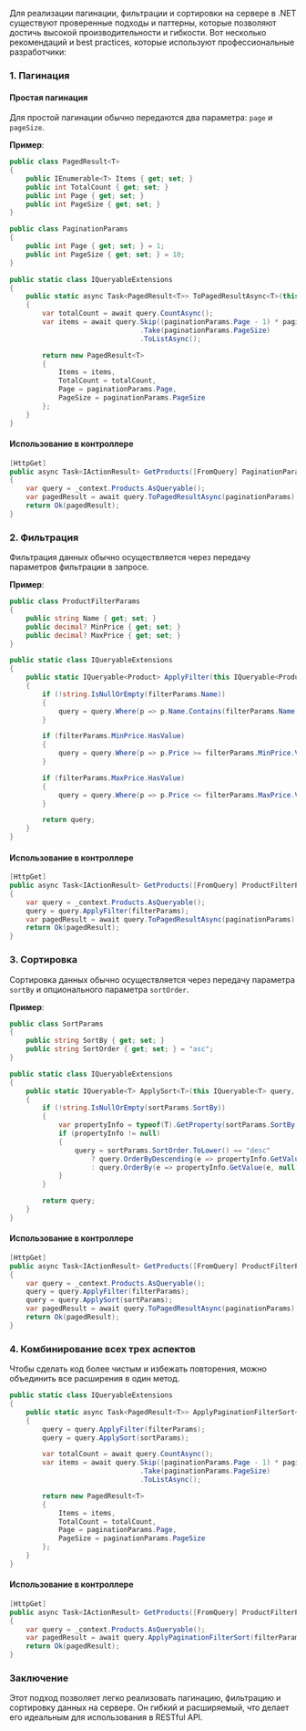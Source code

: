 Для реализации пагинации, фильтрации и сортировки на сервере в .NET существуют проверенные подходы и паттерны, которые позволяют достичь высокой производительности и гибкости. Вот несколько рекомендаций и best practices, которые используют профессиональные разработчики:

### 1. Пагинация

#### Простая пагинация

Для простой пагинации обычно передаются два параметра: `page` и `pageSize`.

**Пример**:

```csharp
public class PagedResult<T>
{
    public IEnumerable<T> Items { get; set; }
    public int TotalCount { get; set; }
    public int Page { get; set; }
    public int PageSize { get; set; }
}

public class PaginationParams
{
    public int Page { get; set; } = 1;
    public int PageSize { get; set; } = 10;
}

public static class IQueryableExtensions
{
    public static async Task<PagedResult<T>> ToPagedResultAsync<T>(this IQueryable<T> query, PaginationParams paginationParams)
    {
        var totalCount = await query.CountAsync();
        var items = await query.Skip((paginationParams.Page - 1) * paginationParams.PageSize)
                                .Take(paginationParams.PageSize)
                                .ToListAsync();

        return new PagedResult<T>
        {
            Items = items,
            TotalCount = totalCount,
            Page = paginationParams.Page,
            PageSize = paginationParams.PageSize
        };
    }
}
```

#### Использование в контроллере

```csharp
[HttpGet]
public async Task<IActionResult> GetProducts([FromQuery] PaginationParams paginationParams)
{
    var query = _context.Products.AsQueryable();
    var pagedResult = await query.ToPagedResultAsync(paginationParams);
    return Ok(pagedResult);
}
```

### 2. Фильтрация

Фильтрация данных обычно осуществляется через передачу параметров фильтрации в запросе.

**Пример**:

```csharp
public class ProductFilterParams
{
    public string Name { get; set; }
    public decimal? MinPrice { get; set; }
    public decimal? MaxPrice { get; set; }
}

public static class IQueryableExtensions
{
    public static IQueryable<Product> ApplyFilter(this IQueryable<Product> query, ProductFilterParams filterParams)
    {
        if (!string.IsNullOrEmpty(filterParams.Name))
        {
            query = query.Where(p => p.Name.Contains(filterParams.Name));
        }

        if (filterParams.MinPrice.HasValue)
        {
            query = query.Where(p => p.Price >= filterParams.MinPrice.Value);
        }

        if (filterParams.MaxPrice.HasValue)
        {
            query = query.Where(p => p.Price <= filterParams.MaxPrice.Value);
        }

        return query;
    }
}
```

#### Использование в контроллере

```csharp
[HttpGet]
public async Task<IActionResult> GetProducts([FromQuery] ProductFilterParams filterParams, [FromQuery] PaginationParams paginationParams)
{
    var query = _context.Products.AsQueryable();
    query = query.ApplyFilter(filterParams);
    var pagedResult = await query.ToPagedResultAsync(paginationParams);
    return Ok(pagedResult);
}
```

### 3. Сортировка

Сортировка данных обычно осуществляется через передачу параметра `sortBy` и опционального параметра `sortOrder`.

**Пример**:

```csharp
public class SortParams
{
    public string SortBy { get; set; }
    public string SortOrder { get; set; } = "asc";
}

public static class IQueryableExtensions
{
    public static IQueryable<T> ApplySort<T>(this IQueryable<T> query, SortParams sortParams)
    {
        if (!string.IsNullOrEmpty(sortParams.SortBy))
        {
            var propertyInfo = typeof(T).GetProperty(sortParams.SortBy, BindingFlags.IgnoreCase | BindingFlags.Public | BindingFlags.Instance);
            if (propertyInfo != null)
            {
                query = sortParams.SortOrder.ToLower() == "desc"
                    ? query.OrderByDescending(e => propertyInfo.GetValue(e, null))
                    : query.OrderBy(e => propertyInfo.GetValue(e, null));
            }
        }

        return query;
    }
}
```

#### Использование в контроллере

```csharp
[HttpGet]
public async Task<IActionResult> GetProducts([FromQuery] ProductFilterParams filterParams, [FromQuery] PaginationParams paginationParams, [FromQuery] SortParams sortParams)
{
    var query = _context.Products.AsQueryable();
    query = query.ApplyFilter(filterParams);
    query = query.ApplySort(sortParams);
    var pagedResult = await query.ToPagedResultAsync(paginationParams);
    return Ok(pagedResult);
}
```

### 4. Комбинирование всех трех аспектов

Чтобы сделать код более чистым и избежать повторения, можно объединить все расширения в один метод.

```csharp
public static class IQueryableExtensions
{
    public static async Task<PagedResult<T>> ApplyPaginationFilterSort<T>(this IQueryable<T> query, ProductFilterParams filterParams, PaginationParams paginationParams, SortParams sortParams)
    {
        query = query.ApplyFilter(filterParams);
        query = query.ApplySort(sortParams);

        var totalCount = await query.CountAsync();
        var items = await query.Skip((paginationParams.Page - 1) * paginationParams.PageSize)
                                .Take(paginationParams.PageSize)
                                .ToListAsync();

        return new PagedResult<T>
        {
            Items = items,
            TotalCount = totalCount,
            Page = paginationParams.Page,
            PageSize = paginationParams.PageSize
        };
    }
}
```

#### Использование в контроллере

```csharp
[HttpGet]
public async Task<IActionResult> GetProducts([FromQuery] ProductFilterParams filterParams, [FromQuery] PaginationParams paginationParams, [FromQuery] SortParams sortParams)
{
    var query = _context.Products.AsQueryable();
    var pagedResult = await query.ApplyPaginationFilterSort(filterParams, paginationParams, sortParams);
    return Ok(pagedResult);
}
```

### Заключение

Этот подход позволяет легко реализовать пагинацию, фильтрацию и сортировку данных на сервере. Он гибкий и расширяемый, что делает его идеальным для использования в RESTful API.